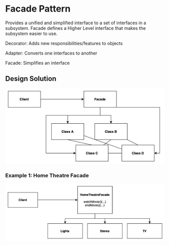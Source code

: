 # Facade Pattern

Provides a unified and simplified interface to a set of interfaces in a subsystem. Facade defines a Higher Level interface that makes the subsystem easier to use.

Decorator: Adds new responsibilities/features to objects

Adapter: Converts one interfaces to another

Facade: Simplifies an interface

## Design Solution

![Facade Pattern Solution](images/facade-solution.jpg)

### Example 1: Home Theatre Facade

![Facade Pattern Example](images/facade-example1.jpg)


